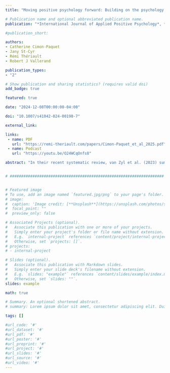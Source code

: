 ```yaml
---
title: "Moving positive psychology forward: Building on the psychology of passion"

# Publication name and optional abbreviated publication name.
publication: "*International Journal of Applied Positive Psychology*, *10*(14), 1-19. <a href='https://doi.org/10.1007/s41042-024-00198-7' target='_blank' rel='noopener noreferrer'>doi.org/10.1007/s41042-024-00198-7</a>"

#publication_short: 

authors:
- Catherine Cimon-Paquet
- Jany St-Cyr
- Rémi Thériault
- Robert J Vallerand

publication_types:
- "2"

# Show publication and sharing statistics? (requires valid doi)
add_badge: true

featured: true

date: "2024-12-08T00:00:00-04:00"

doi: "10.1007/s41042-024-00198-7"

external_link: 

links: 
 - name: PDF
   url: "https://remi-theriault.com/papers/Cimon‑Paquet_et_al_2025.pdf"
 - name: Podcast
   url: "https://youtu.be/O24WCqOnfs8"

abstract: "In their recent systematic review, van Zyl et al. (2023) summarized contemporary critiques formulated toward the field of positive psychology. Within this research field, considerable differences exist with regard to the rigor of the methodological strategies used in each domain or subfield. These authors have identified six “broad critiques/criticisms” or overarching themes: “(a) positive psychology lacks proper theorizing and conceptual thinking; (b) the measurement of positive psychological constructs and the research methodologies are problematic; (c) positive psychology is a pseudoscience that lacks empirical evidence and shows poor replicability; (d) positive psychology lacks novelty and self-isolates from mainstream and general psychology; (e) positive psychology is a decontextualized neo-liberalist ideology that caused harm; and (f) positive psychology is a capitalistic venture” (van Zyl et al., 2023, p. 7). In this article, we use these six themes to allow us to identify some of the strengths and weaknesses of the Dualistic Model of Passion (Vallerand, 2015), thereby contributing to making recommendations as to how to improve the subfield of passion research. We believe that applying this systematic and critical analysis to other subfields of positive psychology should ultimately contribute to improving the future development of positive psychology as a whole."


# ####################################################################


# Featured image
# To use, add an image named `featured.jpg/png` to your page's folder. 
# image:
#  caption: 'Image credit: [**Unsplash**](https://unsplash.com/photos/s9CC2SKySJM)'
#  focal_point: ""
#  preview_only: false

# Associated Projects (optional).
#   Associate this publication with one or more of your projects.
#   Simply enter your project's folder or file name without extension.
#   E.g. `internal-project` references `content/project/internal-project/index.md`.
#   Otherwise, set `projects: []`.
# projects:
# - internal-project

# Slides (optional).
#   Associate this publication with Markdown slides.
#   Simply enter your slide deck's filename without extension.
#   E.g. `slides: "example"` references `content/slides/example/index.md`.
#   Otherwise, set `slides: ""`.
slides: example

math: true

# Summary. An optional shortened abstract.
# summary: Lorem ipsum dolor sit amet, consectetur adipiscing elit. Duis posuere tellus ac convallis placerat. Proin tincidunt magna sed ex sollicitudin condimentum.

tags: []

#url_code: '#'
#url_dataset: '#'
#url_pdf: '#'
#url_poster: '#'
#url_preprint: '#'
#url_project: '#'
#url_slides: '#'
#url_source: '#'
#url_video: '#'
---
```

